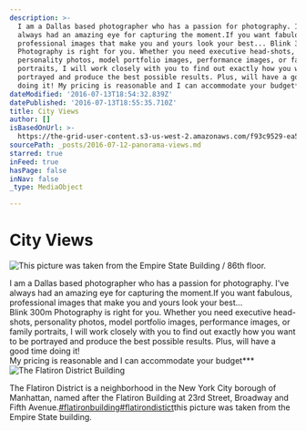 ```yaml
---
description: >-
  I am a Dallas based photographer who has a passion for photography. I've
  always had an amazing eye for capturing the moment.If you want fabulous,
  professional images that make you and yours look your best... Blink 300m
  Photography is right for you. Whether you need executive head-shots,
  personality photos, model portfolio images, performance images, or family
  portraits, I will work closely with you to find out exactly how you want to be
  portrayed and produce the best possible results. Plus, will have a good time
  doing it! My pricing is reasonable and I can accommodate your budget***
dateModified: '2016-07-13T18:54:32.839Z'
datePublished: '2016-07-13T18:55:35.710Z'
title: City Views
author: []
isBasedOnUrl: >-
  https://the-grid-user-content.s3-us-west-2.amazonaws.com/f93c9529-ea5a-4f3d-8c42-9a2028773df7.jpg
sourcePath: _posts/2016-07-12-panorama-views.md
starred: true
inFeed: true
hasPage: false
inNav: false
_type: MediaObject

---
```

# City Views
![This picture was taken from the Empire State Building / 86th floor.](https://s3-us-west-2.amazonaws.com/the-grid-img/p/9e95dc7a29cb5f1fd0cb0d8a311fbc9dbf603ae0.jpg)

I am a Dallas based photographer who has a passion for photography. I've always had an amazing eye for capturing the moment.If you want fabulous, professional images that make you and yours look your best...  
Blink 300m Photography is right for you. Whether you need executive head-shots, personality photos, model portfolio images, performance images, or family portraits, I will work closely with you to find out exactly how you want to be portrayed and produce the best possible results. Plus, will have a good time doing it!  
My pricing is reasonable and I can accommodate your budget\*\*\*
![The Flatiron District Building](https://s3-us-west-2.amazonaws.com/the-grid-img/p/8245777f22f3307c3dcb14fc34ff6fa2ed8a910f.jpg)

The Flatiron District is a neighborhood in the New York City borough of Manhattan, named after the Flatiron Building at 23rd Street, Broadway and Fifth Avenue.[‪\#‎flatironbuilding‬][0][‪\#‎flatirondistict‬][1]this picture was taken from the Empire State building.

[0]: https://www.facebook.com/hashtag/flatironbuilding?source=feed_text&story_id=1227726693912563
[1]: https://www.facebook.com/hashtag/flatirondistict?source=feed_text&story_id=1227726693912563